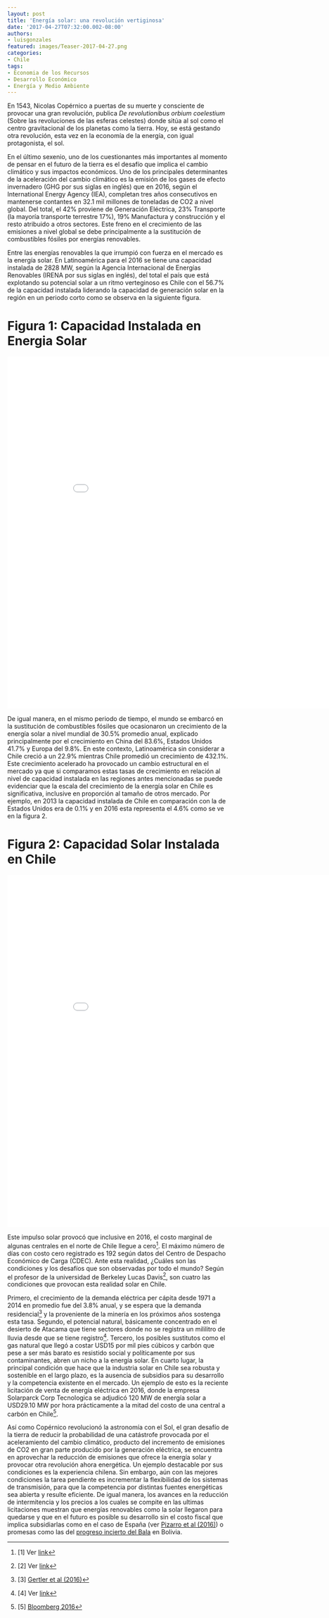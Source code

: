 ```yaml
---
layout: post
title: 'Energía solar: una revolución vertiginosa'
date: '2017-04-27T07:32:00.002-08:00'
authors:
- luisgonzales
featured: images/Teaser-2017-04-27.png
categories:
- Chile
tags:
- Economia de los Recursos
- Desarrollo Económico
- Energía y Medio Ambiente
---
```

En 1543, Nicolas Copérnico a puertas de su muerte y consciente de provocar una gran revolución, publica *De revolutionibus orbium coelestium* (Sobre las revoluciones de las esferas celestes) donde sitúa al sol como el centro gravitacional de los planetas como la tierra. Hoy, se está gestando otra revolución, esta vez en la economía de la energía, con igual protagonista, el sol.

En el último sexenio, uno de los cuestionantes más importantes al momento de pensar en el futuro de la tierra es el desafío que implica el cambio climático y sus impactos económicos. Uno de los principales determinantes de la aceleración del cambio climático es la emisión de los gases de efecto invernadero (GHG por sus siglas en inglés) que en 2016, según el International Energy Agency (IEA),  completan tres años consecutivos en mantenerse contantes en 32.1 mil millones de toneladas de CO2 a nivel global.  Del total, el 42% proviene de Generación Eléctrica, 23% Transporte (la mayoría transporte terrestre 17%), 19% Manufactura y construcción y el resto atribuido a otros sectores. Este freno en el crecimiento de las emisiones a nivel global se debe principalmente a la sustitución de combustibles fósiles por energías renovables.

Entre las energías renovables la que irrumpió con fuerza en el mercado es la energía solar. En Latinoamérica para el 2016 se tiene una capacidad instalada de 2828 MW, según la Agencia Internacional de Energías Renovables (IRENA por sus siglas en inglés), del total el país que está explotando su potencial solar a un ritmo verteginoso es Chile con el 56.7% de la capacidad instalada  liderando la capacidad de generación solar en la región en un periodo corto como se observa en la siguiente figura.

# Figura 1: Capacidad Instalada en Energia Solar
<div class="frame-container">
<iframe width="900" height="800" frameborder="0" scrolling="no" src="//plot.ly/~faro/144.embed"></iframe>
</div>

<p></p>

De igual manera, en el mismo periodo de tiempo, el mundo se embarcó en la sustitución de combustibles fósiles que ocasionaron un crecimiento de la energía solar a nivel mundial de 30.5% promedio anual, explicado principalmente por el crecimiento en China del 83.6%, Estados Unidos 41.7% y Europa del 9.8%. En este contexto, Latinoamérica sin considerar a Chile creció a un 22.9% mientras Chile  promedió un crecimiento de 432.1%. Este crecimiento acelerado ha provocado un cambio estructural en el mercado ya que si comparamos estas tasas de crecimiento en relación al nivel de capacidad instalada en las regiones antes mencionadas se puede evidenciar que la escala del crecimiento de la energía solar en Chile es significativa, inclusive en proporción al tamaño de otros mercado. Por ejemplo, en 2013 la capacidad instalada de Chile en comparación con la de Estados Unidos era de 0.1% y en 2016 esta representa el 4.6% como se ve en la figura 2.

# Figura 2: Capacidad Solar Instalada en Chile
<div class="frame-container">
<iframe width="900" height="800" frameborder="0" scrolling="no" src="//plot.ly/~faro/146.embed"></iframe>
</div>

<p></p>

Este impulso solar provocó que inclusive en 2016, el costo marginal de algunas centrales en el norte de Chile llegue a cero[^1].  El máximo número de días con costo cero registrado es 192 según datos del Centro de Despacho Económico de Carga  (CDEC). Ante esta realidad, ¿Cuáles son las condiciones y los desafíos que son observadas por todo el mundo? Según el profesor de la universidad de Berkeley  Lucas Davis[^2], son cuatro las condiciones que provocan esta realidad solar en Chile.

Primero, el crecimiento de la demanda eléctrica per cápita desde 1971 a 2014 en promedio fue del 3.8% anual, y se espera que la demanda residencial[^3] y la proveniente de la minería en los próximos años sostenga esta tasa. Segundo, el potencial natural, básicamente concentrado en el desierto de Atacama que tiene sectores donde no se registra un mililitro de lluvia desde que se tiene registro[^4]. Tercero, los posibles sustitutos como el gas natural que llegó a costar USD15 por mil pies cúbicos y  carbón que pese a ser más barato es resistido social y políticamente por sus contaminantes, abren un nicho a la energía solar. En cuarto lugar, la principal condición que hace que la industria solar en Chile sea robusta y sostenible en el largo plazo, es la ausencia de subsidios para su desarrollo y la competencia existente en el mercado. Un ejemplo de esto es la reciente licitación de venta de energía eléctrica en 2016, donde la empresa Solarparck Corp Tecnologica se adjudicó 120 MW de energía solar a USD29.10 MW por hora prácticamente a la mitad del costo de una central a carbón en Chile[^5].   

Así como Copérnico revolucionó la astronomía con el Sol, el gran desafío de la tierra de reducir la probabilidad de una catástrofe provocada por el aceleramiento del cambio climático, producto del incremento de emisiones de CO2 en gran parte producido por la generación eléctrica, se encuentra en aprovechar la reducción de emisiones que ofrece la energía solar y provocar otra revolución ahora energética. Un ejemplo destacable por sus condiciones es la experiencia chilena.
Sin embargo, aún con las mejores condiciones la tarea pendiente es incrementar la flexibilidad de los sistemas de transmisión, para que la competencia por distintas fuentes energéticas sea abierta y resulte eficiente. De igual manera, los avances en la reducción de intermitencia y los precios a los cuales se compite en las ultimas licitaciones muestran que energías renovables como la solar llegaron para quedarse y que en el futuro es posible su desarrollo sin el costo fiscal que implica subsidiarlas como en el caso de España (ver [Pizarro et al (2016)](http://www.transrisk-project.eu/sites/default/files/Documents/D3_2_CaseStudy_Spain.pdf)) o promesas como las del [progreso incierto del Bala](http://www.faroeconomics.org/bolivia/El-progreso-incierto-el-bala.html) en Bolivia.

[^1]: [1] Ver [link](https://www.bloomberg.com/news/articles/2016-06-01/chile-has-so-much-solar-energy-it-s-giving-it-away-for-free)
[^2]: [2] Ver [link](https://energyathaas.wordpress.com/author/lucaswdavis/)
[^3]: [3] [Gertler et al (2016)](https://www.aeaweb.org/articles?id=10.1257/aer.20131455)
[^4]: [4] Ver [link](http://sunmetrix.com/where-is-the-best-location-on-earth-for-solar-energy/)
[^5]: [5] [Bloomberg 2016](https://www.bloomberg.com/news/articles/2016-08-19/solar-sells-in-chile-for-cheapest-ever-at-half-the-price-of-coal)
